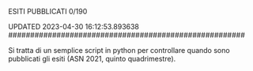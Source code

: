 ESITI PUBBLICATI 0/190 

UPDATED 2023-04-30 16:12:53.893638
######################################################

Si tratta di un semplice script in python per controllare quando sono pubblicati gli esiti (ASN 2021, quinto quadrimestre).

